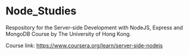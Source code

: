 # Node_Studies

Respository for the Server-side Development with NodeJS, Express and MongoDB Course by The University of Hong Kong.

Course link: https://www.coursera.org/learn/server-side-nodejs
